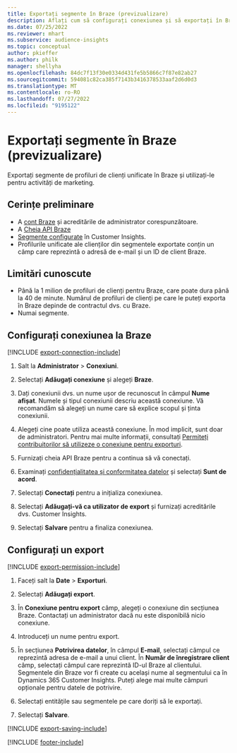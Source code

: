 ```yaml
---
title: Exportați segmente în Braze (previzualizare)
description: Aflați cum să configurați conexiunea și să exportați în Braze.
ms.date: 07/25/2022
ms.reviewer: mhart
ms.subservice: audience-insights
ms.topic: conceptual
author: pkieffer
ms.author: philk
manager: shellyha
ms.openlocfilehash: 84dc7f13f30e0334d431fe5b5866c7f87e82ab27
ms.sourcegitcommit: 594081c82ca385f7143b3416378533aaf2d6d0d3
ms.translationtype: MT
ms.contentlocale: ro-RO
ms.lasthandoff: 07/27/2022
ms.locfileid: "9195122"
---
```

# <a name="export-segments-to-braze-preview"></a>Exportați segmente în Braze (previzualizare)

Exportați segmente de profiluri de clienți unificate în Braze și utilizați-le pentru activități de marketing.

## <a name="prerequisites"></a>Cerințe preliminare

- A [cont Braze](https://www.braze.com/) și acreditările de administrator corespunzătoare.
- A [Cheia API Braze](https://www.braze.com/docs/api/basics/)
- [Segmente configurate](segments.md) în Customer Insights.
- Profilurile unificate ale clienților din segmentele exportate conțin un câmp care reprezintă o adresă de e-mail și un ID de client Braze.

## <a name="known-limitations"></a>Limitări cunoscute

- Până la 1 milion de profiluri de clienți pentru Braze, care poate dura până la 40 de minute. Numărul de profiluri de clienți pe care le puteți exporta în Braze depinde de contractul dvs. cu Braze.
- Numai segmente.

## <a name="set-up-connection-to-braze"></a>Configurați conexiunea la Braze

[!INCLUDE [export-connection-include](includes/export-connection-admn.md)]

1. Salt la **Administrator** > **Conexiuni**.

1. Selectați **Adăugați conexiune** și alegeți **Braze**.

1. Dați conexiunii dvs. un nume ușor de recunoscut în câmpul **Nume afișat**. Numele și tipul conexiunii descriu această conexiune. Vă recomandăm să alegeți un nume care să explice scopul și ținta conexiunii.

1. Alegeți cine poate utiliza această conexiune. În mod implicit, sunt doar de administratori. Pentru mai multe informații, consultați [Permiteți contribuitorilor să utilizeze o conexiune pentru exporturi](connections.md#allow-contributors-to-use-a-connection-for-exports).

1. Furnizați cheia API Braze pentru a continua să vă conectați.

1. Examinați [confidențialitatea și conformitatea datelor](connections.md#data-privacy-and-compliance) și selectați **Sunt de acord**.

1. Selectați **Conectați** pentru a inițializa conexiunea.

1. Selectați **Adăugați-vă ca utilizator de export** și furnizați acreditările dvs. Customer Insights.

1. Selectați **Salvare** pentru a finaliza conexiunea.

## <a name="configure-an-export"></a>Configurați un export

[!INCLUDE [export-permission-include](includes/export-permission.md)]

1. Faceți salt la **Date** > **Exporturi**.

1. Selectați **Adăugați export**.

1. În **Conexiune pentru export** câmp, alegeți o conexiune din secțiunea Braze. Contactați un administrator dacă nu este disponibilă nicio conexiune.

1. Introduceți un nume pentru export.

1. În secțiunea **Potrivirea datelor**, în câmpul **E-mail**, selectați câmpul ce reprezintă adresa de e-mail a unui client. În **Număr de înregistrare client** câmp, selectați câmpul care reprezintă ID-ul Braze al clientului. Segmentele din Braze vor fi create cu același nume al segmentului ca în Dynamics 365 Customer Insights. Puteți alege mai multe câmpuri opționale pentru datele de potrivire.

1. Selectați entitățile sau segmentele pe care doriți să le exportați.

1. Selectați **Salvare**.

[!INCLUDE [export-saving-include](includes/export-saving.md)]

[!INCLUDE [footer-include](includes/footer-banner.md)]

